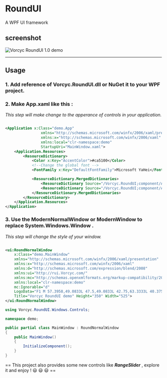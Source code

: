 # RoundUI
A WPF UI framework

## screenshot
![Vorcyc RoundUI 1.0 demo](/vorcyc/RoundUI/blob/main/Vorcyc.RoundUI/screenshot.png?raw=true)

---
## Usage
### 1. Add reference of Vorcyc.RoundUI.dll or NuGet it to your WPF project.

### 2. Make App.xaml like this :
*This step will make change to the apperance of controls in your application.*

```xml

<Application x:Class="demo.App"
                xmlns="http://schemas.microsoft.com/winfx/2006/xaml/presentation"
                xmlns:x="http://schemas.microsoft.com/winfx/2006/xaml"
                xmlns:local="clr-namespace:demo"
                StartupUri="MainWindow.xaml">
    <Application.Resources>
        <ResourceDictionary>
            <Color x:Key="AccentColor">#ca5100</Color>
            <!--Change the global font -->
            <FontFamily x:Key="DefaultFontFamily">Microsoft YaHei</FontFamily>

            <ResourceDictionary.MergedDictionaries>
                <ResourceDictionary Source="/Vorcyc.RoundUI;component/Assets/RoundUI.xaml"/>
                <ResourceDictionary Source="/Vorcyc.RoundUI;component/Assets/RoundUI.Light.xaml"/>
            </ResourceDictionary.MergedDictionaries>
        </ResourceDictionary>
    </Application.Resources>
</Application>

```


### 3. Use the ModernNormalWindow or ModernWindow to replace System.Windows.Window .
*This step will change the style of your window.*


```xml

<ui:RoundNormalWindow
    x:Class="demo.MainWindow"
    xmlns="http://schemas.microsoft.com/winfx/2006/xaml/presentation"
    xmlns:x="http://schemas.microsoft.com/winfx/2006/xaml"
    xmlns:d="http://schemas.microsoft.com/expression/blend/2008"
    xmlns:ui="http://rui.Vorcyc.com/"
    xmlns:mc="http://schemas.openxmlformats.org/markup-compatibility/2006"
    xmlns:local="clr-namespace:demo"
    mc:Ignorable="d"
    LogoData="F1 M 57.3958,49.0833L 47.5,49.0833L 42.75,63.3333L 40.375,63.3333L 37.6041,26.5209L 34.4375,49.0833L 28.5,49.0833L 22.9583,45.5208L 19,49.0833L 11.0833,49.0833L 11.0833,46.3125L 19,46.3125L 22.9583,42.75L 28.5,46.3125L 31.5883,46.3125L 36.4166,11.4792L 39.1875,11.875L 42.7499,55.0209L 46.3125,46.3125L 57,46.3125L 63.3333,41.1667L 66.5,41.1667L 66.5,43.9375L 63.3333,43.9375L 57.3958,49.0833 Z "
    Title="Vorcyc RoundUI demo" Height="350" Width="525">
</ui:RoundNormalWindow>

```


```csharp
using Vorcyc.RoundUI.Windows.Controls;

namespace demo;

public partial class MainWindow : RoundNormalWindow
{
    public MainWindow()
    {
        InitializeComponent();
    }
}
```

==  This project also provides some new controls like ***RangeSlider*** , explore it and enjoy ! :smiley: :smiley: :smiley: ==
